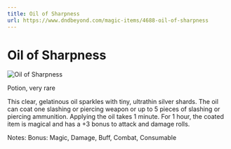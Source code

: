 ```yaml
---
title: Oil of Sharpness
url: https://www.dndbeyond.com/magic-items/4688-oil-of-sharpness
---
```


# Oil of Sharpness

![Oil of Sharpness](oil-of-sharpness.png)

Potion, very rare

This clear, gelatinous oil sparkles with tiny, ultrathin silver shards. The oil can coat one slashing or piercing weapon or up to 5 pieces of slashing or piercing ammunition. Applying the oil takes 1 minute. For 1 hour, the coated item is magical and has a +3 bonus to attack and damage rolls.

Notes: Bonus: Magic, Damage, Buff, Combat, Consumable